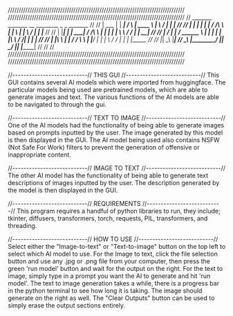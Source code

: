 /////////////////////////////////////////////////////////////////////////////////
/////////////////////////////////////////////////////////////////////////////////
//   _______   _______        __        ________      _          _   _______   //
//  |  ___  | |  _____|      /  \      |  ____  \    | \        / | |  _____|  //
//  | |   | | | |_____      / /\ \     | |    \  |   |  \      /  | | |_____   //
//  | |___| | |  _____|    / /__\ \    | |     | |   | \ \    / / | |  _____|  //
//  |    __/  | |         / ______ \   | |     | |   | |\ \  / /| | | |        //
//  | |\ \    | |_____   / /      \ \  | |____/  |   | | \ \/ / | | | |_____   //
//  |_| \_\   |_______| /_/        \_\ |________/    |_|  \__/  |_| |_______|  //
//                                                                             //
/////////////////////////////////////////////////////////////////////////////////
/////////////////////////////////////////////////////////////////////////////////

//---------------------------//     THIS GUI     //---------------------------//
This GUI contains several AI models which were imported from huggingface.
The particular models being used are pretrained models, which are able to generate images and text.
The various functions of the AI models are able to be navigated to through the gui.

//---------------------------//  TEXT TO IMAGE  //---------------------------//
One of the AI models had the functionality of being able to generate images based on prompts inputted by the user.
The image generated by this model is then displayed in the GUI.
The AI model being used also contains NSFW (Not Safe For Work) filters to prevent the generation of offensive or inappropriate content.

//---------------------------//  IMAGE TO TEXT  //---------------------------//
The other AI model has the functionality of being able to generate text descriptions of images inputted by the user.
The description generated by the model is then displayed in the GUI.

//---------------------------//   REQUIREMENTS  //---------------------------//
This program requires a handful of python libraries to run, they include; tkinter, diffusers, transformers, torch, requests, PIL, transformers, and threading.

//---------------------------// HOW TO USE //---------------------------//
Select either the "Image-to-text" or "Text-to-image" button on the top left to select which AI model to use.
For the Image to text, click the file selection button and use any .jpg or .png file from your computer, then press the green 'run model' button and wait for the output on the right. 
For the text to image, simply type in a prompt you want the AI to generate and hit 'run model'. 
The text to image generation takes a while, there is a progress bar in the python terminal to see how long it is taking. 
The image should generate on the right as well. The "Clear Outputs" button can be used to simply erase the output sections entirely.
